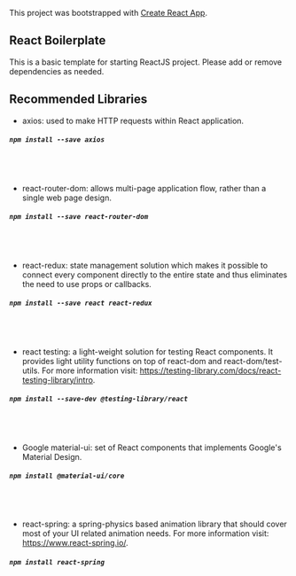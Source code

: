 This project was bootstrapped with [Create React App](https://github.com/facebook/create-react-app).

## React Boilerplate

This is a basic template for starting ReactJS project. Please add or remove dependencies as needed.

## Recommended Libraries

* axios: used to make HTTP requests within React application.
##### `npm install --save axios`
<br><br>

* react-router-dom: allows multi-page application flow, rather than a single web page design.
##### `npm install --save react-router-dom`
<br><br>

* react-redux: state management solution which makes it possible to connect every component directly to the entire state and thus eliminates the need to use props or callbacks.
##### `npm install --save react react-redux`
<br><br>

* react testing: a light-weight solution for testing React components. It provides light utility functions on top of react-dom and react-dom/test-utils. For more information visit: https://testing-library.com/docs/react-testing-library/intro.
##### `npm install --save-dev @testing-library/react`
<br><br>

* Google material-ui: set of React components that implements Google's Material Design. 
##### `npm install @material-ui/core`
<br><br>

* react-spring: a spring-physics based animation library that should cover most of your UI related animation needs. For more information visit: https://www.react-spring.io/.
##### `npm install react-spring`
<br><br>




